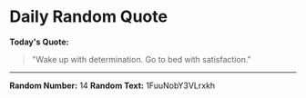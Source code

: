 # Daily Random Quote

**Today's Quote:**
> "Wake up with determination. Go to bed with satisfaction."

---

**Random Number:** 14
**Random Text:** 1FuuNobY3VLrxkh
